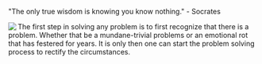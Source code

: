 "The only true wisdom is knowing you know nothing." - Socrates

<img align="left" src="https://user-images.githubusercontent.com/92899817/144730636-e60fc0e1-eba5-4858-b80d-bbb685120460.png">
<p> 
  The first step in solving any problem is to first recognize that there is a problem. Whether that be a mundane-trivial problems or an emotional rot that has festered for years.
  It is only then one can start the problem solving process to rectify the circumstances. 
</p> 
  
<p2> 
  
</p2> <br>

